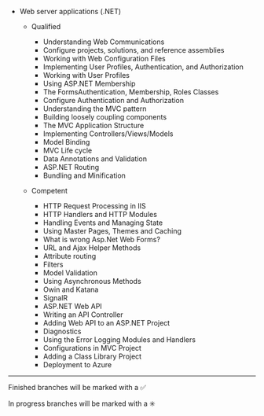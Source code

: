 
- Web server applications (.NET)

    - Qualified 
        - Understanding Web Communications
        - Configure projects, solutions, and reference assemblies
        - Working with Web Configuration Files
        - Implementing User Profiles, Authentication, and Authorization
        - Working with User Profiles
        - Using ASP.NET Membership
        - The FormsAuthentication, Membership, Roles Classes
        - Configure Authentication and Authorization
        - Understanding the MVC pattern
        - Building loosely coupling components
        - The MVC Application Structure
        - Implementing Controllers/Views/Models 
        - Model Binding
        - MVC Life cycle
        - Data Annotations and Validation
        - ASP.NET Routing
        - Bundling and Minification
		
    - Competent 
        - HTTP Request Processing in IIS
        - HTTP Handlers and HTTP Modules
        - Handling Events and Managing State
        - Using Master Pages, Themes and Caching
        - What is wrong Asp.Net Web Forms?
        - URL and Ajax Helper Methods
        - Attribute routing
        - Filters
        - Model Validation
        - Using Asynchronous Methods
        - Owin and Katana
        - SignalR
        - ASP.NET Web API
        - Writing an API Controller
        - Adding Web API to an ASP.NET Project
        - Diagnostics
        - Using the Error Logging Modules and Handlers
        - Configurations in MVC Project 
        - Adding a Class Library Project
        - Deployment to Azure
        
------------------------------------------------------------------------
Finished branches will be marked with a :white_check_mark:

In progress branches will be marked with a :eight_spoked_asterisk:
